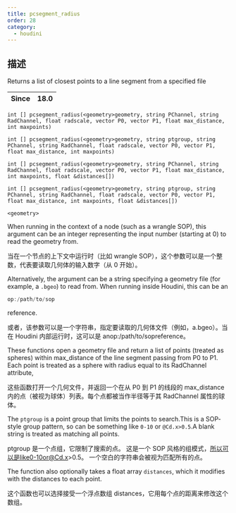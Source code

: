 ```yaml
---
title: pcsegment_radius
order: 28
category:
  - houdini
---
```

    
## 描述

Returns a list of closest points to a line segment from a specified file

| Since | 18.0 |
| ----- | ---- |

`int [] pcsegment_radius(<geometry>geometry, string PChannel, string RadChannel, float radscale, vector P0, vector P1, float max_distance, int maxpoints)`

`int [] pcsegment_radius(<geometry>geometry, string ptgroup, string PChannel, string RadChannel, float radscale, vector P0, vector P1, float max_distance, int maxpoints)`

`int [] pcsegment_radius(<geometry>geometry, string PChannel, string RadChannel, float radscale, vector P0, vector P1, float max_distance, int maxpoints, float &distances[])`

`int [] pcsegment_radius(<geometry>geometry, string ptgroup, string PChannel, string RadChannel, float radscale, vector P0, vector P1, float max_distance, int maxpoints, float &distances[])`

`<geometry>`

When running in the context of a node (such as a wrangle SOP), this argument
can be an integer representing the input number (starting at 0) to read the
geometry from.

当在一个节点的上下文中运行时（比如 wrangle SOP），这个参数可以是一个整数，代表要读取几何体的输入数字（从 0 开始）。

Alternatively, the argument can be a string specifying a geometry file (for
example, a `.bgeo`) to read from. When running inside Houdini, this can be an

```c
op:/path/to/sop
```

reference.

或者，该参数可以是一个字符串，指定要读取的几何体文件（例如，a.bgeo）。当在 Houdini 内部运行时，这可以是 anop:/path/to/sopreference。

These functions open a geometry file and return a list of points (treated as
spheres) within max_distance of the line segment passing from P0 to P1. Each
point is treated as a sphere with radius equal to its RadChannel attribute,

这些函数打开一个几何文件，并返回一个在从 P0 到 P1 的线段的 max_distance 内的点（被视为球体）列表。每个点都被当作半径等于其 RadChannel 属性的球体。

The `ptgroup` is a point group that limits the points to search.This is a SOP-
style group pattern, so can be something like `0-10` or `@Cd.x>0.5`.A blank
string is treated as matching all points.

ptgroup 是一个点组，它限制了搜索的点。 这是一个 SOP 风格的组模式，所以可以是like0-10or@Cd.x>0.5。
一个空白的字符串会被视为匹配所有的点。

The function also optionally takes a float array `distances`, which it
modifies with the distances to each point.

这个函数也可以选择接受一个浮点数组 distances，它用每个点的距离来修改这个数组。
